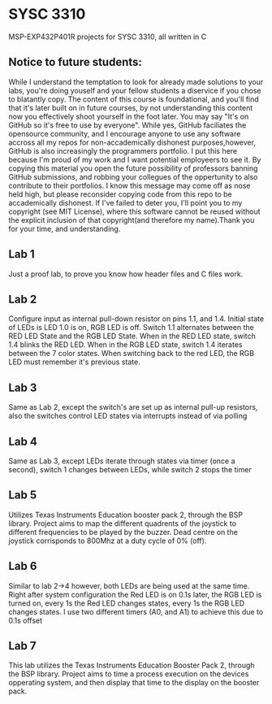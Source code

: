 # SYSC 3310

MSP-EXP432P401R projects for SYSC 3310, all written in C

## Notice to future students:
While I understand the temptation to look for already made solutions to your labs, you're doing youself and your fellow students a diservice if you chose to blatantly copy. The content of this course is foundational, and you'll find that it's later built on in future courses, by not understanding this content now you effectively shoot yourself in the foot later. You may say "It's on GitHub so it's free to use by everyone". While yes, GitHub faciliates the opensource community, and I encourage anyone to use any software accross all my repos for non-accademically dishonest purposes,however, GitHub is also increasingly the programmers portfolio. I put this here because I'm proud of my work and I want potential employeers to see it. By copying this material you open the future possibility of professors banning GitHub submissions, and robbing your collegues of the oppertunity to also contribute to their portfolios. I know this message may come off as nose held high, but please reconsider copying code from this repo to be accademically dishonest. If I've failed to deter you, I'll point you to my copyright (see MIT License), where this software cannot be reused without the explicit inclusion of that copyright(and therefore my name).Thank you for your time, and understanding.

## Lab 1
Just a proof lab, to prove you know how header files and C files work.

## Lab 2
Configure input as internal pull-down resistor on pins 1.1, and 1.4. Initial state of LEDs is LED 1.0 is on, RGB LED is off. Switch 1.1 alternates between the RED LED State and the RGB LED State. When in the RED LED state, switch 1.4 blinks the RED LED. When in the RGB LED state, switch 1.4 iterates between the 7 color states. When switching back to the red LED, the RGB LED must remember it's previous state.

## Lab 3
Same as Lab 2, except the switch's are set up as internal pull-up resistors, also the switches control LED states via interrupts instead of via polling

## Lab 4
Same as Lab 3, except LEDs iterate through states via timer (once a second), switch 1 changes between LEDs, while switch 2 stops the timer

## Lab 5
Utilizes Texas Instruments Education booster pack 2, through the BSP library. Project aims to map the different quadrents of the joystick to different frequencies to be played by
the buzzer. Dead centre on the joystick corrisponds to 800Mhz at a duty cycle of 0% (off).

## Lab 6
Similar to lab 2->4 however, both LEDs are being used at the same time. Right after system configuration the Red LED is on 0.1s later, the RGB LED is turned on, every 1s the Red LED changes states, every 1s the RGB LED changes states. I use two different timers (A0, and A1) to achieve this due to 0.1s offset

## Lab 7
This lab utilizes the Texas Instruments Education Booster Pack 2, through the BSP library. Project aims to time a process execution on the devices opperating system, and then display that time to the display on the booster pack.
